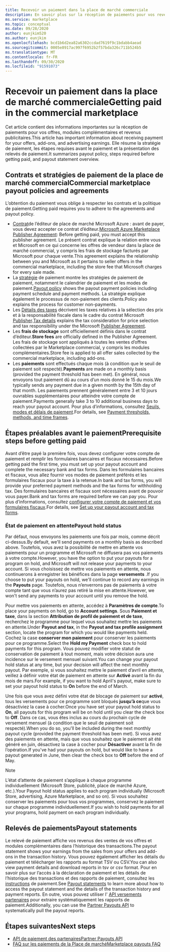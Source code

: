 ```yaml
---
title: Recevoir un paiement dans la place de marché commerciale
description: En savoir plus sur la réception de paiements pour vos revenus sur la place de marché commerciale-place de marché Azure.
ms.service: marketplace
ms.topic: conceptual
ms.date: 09/28/2020
author: eunjkim520
ms.author: eunjkim
ms.openlocfilehash: bcd1b6d2ea82a6302ccdad7619f9c1bdabb4aead
ms.sourcegitcommit: 0005e8917ac997f6952b2f57bda326c711b524b5
ms.translationtype: MT
ms.contentlocale: fr-FR
ms.lasthandoff: 09/30/2020
ms.locfileid: "91591073"
---
```

# <a name="getting-paid-in-the-commercial-marketplace"></a><span data-ttu-id="27e99-103">Recevoir un paiement dans la place de marché commerciale</span><span class="sxs-lookup"><span data-stu-id="27e99-103">Getting paid in the commercial marketplace</span></span>

<span data-ttu-id="27e99-104">Cet article contient des informations importantes sur la réception de paiements pour vos offres, modules complémentaires et revenus publicitaires.</span><span class="sxs-lookup"><span data-stu-id="27e99-104">This article has important information about receiving payment for your offers, add-ons, and advertising earnings.</span></span> <span data-ttu-id="27e99-105">Elle résume la stratégie de paiement, les étapes requises avant le paiement et la présentation des relevés de paiement.</span><span class="sxs-lookup"><span data-stu-id="27e99-105">It summarizes payout policy, steps required before getting paid, and payout statement overview.</span></span>

## <a name="commercial-marketplace-payout-policies-and-agreements"></a><span data-ttu-id="27e99-106">Contrats et stratégies de paiement de la place de marché commercial</span><span class="sxs-lookup"><span data-stu-id="27e99-106">Commercial marketplace payout policies and agreements</span></span>

<span data-ttu-id="27e99-107">L’obtention du paiement vous oblige à respecter les contrats et la politique de paiement.</span><span class="sxs-lookup"><span data-stu-id="27e99-107">Getting paid requires you to adhere to the agreements and payout policy.</span></span>

- <span data-ttu-id="27e99-108">[Contrat](https://go.microsoft.com/fwlink/p/?LinkID=699560)de l’éditeur de place de marché Microsoft Azure : avant de payer, vous devez accepter ce contrat d’éditeur.</span><span class="sxs-lookup"><span data-stu-id="27e99-108">[Microsoft Azure Marketplace Publisher Agreement](https://go.microsoft.com/fwlink/p/?LinkID=699560):  Before getting paid, you must accept this publisher agreement.</span></span> <span data-ttu-id="27e99-109">Le présent contrat explique la relation entre vous et Microsoft en ce qui concerne les offres de vendeur dans la place de marché commercial, y compris les frais de stockage facturés par Microsoft pour chaque vente.</span><span class="sxs-lookup"><span data-stu-id="27e99-109">This agreement explains the relationship between you and Microsoft as it pertains to seller offers in the commercial marketplace, including the store fee that Microsoft charges for every sale made.</span></span>
- <span data-ttu-id="27e99-110">La [stratégie](payout-policy-details.md) de paiement montre les stratégies de paiement de paiement, notamment le calendrier de paiement et les modes de paiement.</span><span class="sxs-lookup"><span data-stu-id="27e99-110">[Payout policy](payout-policy-details.md) shows the payout payment policies including payment schedule and payment methods.</span></span> <span data-ttu-id="27e99-111">La stratégie explique également le processus de non-paiement des clients.</span><span class="sxs-lookup"><span data-stu-id="27e99-111">Policy also explains the process for customer non-payments.</span></span>
- <span data-ttu-id="27e99-112">Les [Détails des taxes](tax-details-marketplace.md) décrivent les taxes relatives à la sélection des prix et à la responsabilité fiscale dans le cadre du contrat Microsoft [Publisher](https://go.microsoft.com/fwlink/p/?LinkID=699560).</span><span class="sxs-lookup"><span data-stu-id="27e99-112">[Tax details](tax-details-marketplace.md) explains the tax consideration for price selection and tax responsibility under the Microsoft [Publisher Agreement](https://go.microsoft.com/fwlink/p/?LinkID=699560).</span></span>
- <span data-ttu-id="27e99-113">Les **frais de stockage** sont officiellement définis dans le contrat d’éditeur.</span><span class="sxs-lookup"><span data-stu-id="27e99-113">**Store fees** are officially defined in the Publisher Agreement.</span></span> <span data-ttu-id="27e99-114">Les frais de stockage sont appliqués à toutes les ventes d’offres collectées par le Marketplace commercial, y compris les modules complémentaires.</span><span class="sxs-lookup"><span data-stu-id="27e99-114">Store fee is applied to all offer sales collected by the commercial marketplace, including add-ons.</span></span>
- <span data-ttu-id="27e99-115">Les **paiements** sont effectués chaque mois (à condition que le seuil de paiement soit respecté).</span><span class="sxs-lookup"><span data-stu-id="27e99-115">**Payments** are made on a monthly basis (provided the payment threshold has been met).</span></span> <span data-ttu-id="27e99-116">En général, nous envoyons tout paiement dû au cours d’un mois donné le 15 du mois.</span><span class="sxs-lookup"><span data-stu-id="27e99-116">We typically sends any payment due in a given month by the 15th day of that month.</span></span> <span data-ttu-id="27e99-117">Les paiements prennent généralement entre 3 et 10 jours ouvrables supplémentaires pour atteindre votre compte de paiement.</span><span class="sxs-lookup"><span data-stu-id="27e99-117">Payments generally take 3 to 10 additional business days to reach your payout account.</span></span> <span data-ttu-id="27e99-118">Pour plus d’informations, consultez [Seuils, modes et délais de paiement](payment-thresholds-methods-timeframes.md).</span><span class="sxs-lookup"><span data-stu-id="27e99-118">For details, see [Payment thresholds, methods, and time frames](payment-thresholds-methods-timeframes.md).</span></span>

## <a name="prerequisite-steps-before-getting-paid"></a><span data-ttu-id="27e99-119">Étapes préalables avant le paiement</span><span class="sxs-lookup"><span data-stu-id="27e99-119">Prerequisite steps before getting paid</span></span>

<span data-ttu-id="27e99-120">Avant d’être payé la première fois, vous devez configurer votre compte de paiement et remplir les formulaires bancaires et fiscaux nécessaires.</span><span class="sxs-lookup"><span data-stu-id="27e99-120">Before getting paid the first time, you must set up your payout account and complete the necessary bank and tax forms.</span></span> <span data-ttu-id="27e99-121">Dans les formulaires bancaires et fiscaux, vous allez fournir vos modes de paiement préférés et les formulaires fiscaux pour la taxe à la retenue.</span><span class="sxs-lookup"><span data-stu-id="27e99-121">In bank and tax forms, you will provide your preferred payment methods and the tax forms for withholding tax.</span></span> <span data-ttu-id="27e99-122">Des formulaires bancaires et fiscaux sont nécessaires avant de pouvoir vous payer.</span><span class="sxs-lookup"><span data-stu-id="27e99-122">Bank and tax forms are required before we can pay you.</span></span> <span data-ttu-id="27e99-123">Pour plus d’informations, consultez [configurer votre compte de paiement et vos formulaires fiscaux](set-up-your-payout-account.md).</span><span class="sxs-lookup"><span data-stu-id="27e99-123">For details, see [Set up your payout account and tax forms](set-up-your-payout-account.md).</span></span>

### <a name="payout-hold-status"></a><span data-ttu-id="27e99-124">État de paiement en attente</span><span class="sxs-lookup"><span data-stu-id="27e99-124">Payout hold status</span></span>

<span data-ttu-id="27e99-125">Par défaut, nous envoyons les paiements une fois par mois, comme décrit ci-dessus.</span><span class="sxs-lookup"><span data-stu-id="27e99-125">By default, we'll send payments on a monthly basis as described above.</span></span> <span data-ttu-id="27e99-126">Toutefois, vous avez la possibilité de mettre en attente vos paiements pour un programme et Microsoft ne diffusera pas vos paiements à votre compte.</span><span class="sxs-lookup"><span data-stu-id="27e99-126">However, you have the option to put your payouts for a program on hold, and Microsoft will not release your payments to your account.</span></span> <span data-ttu-id="27e99-127">Si vous choisissez de mettre vos paiements en attente, nous continuerons à enregistrer les bénéfices dans la page **versements** .</span><span class="sxs-lookup"><span data-stu-id="27e99-127">If you choose to put your payouts on hold, we'll continue to record any earnings in the **Payouts** page.</span></span> <span data-ttu-id="27e99-128">Toutefois, nous n’enverrons pas de paiements à votre compte tant que vous n’aurez pas retiré la mise en attente.</span><span class="sxs-lookup"><span data-stu-id="27e99-128">However, we won't send any payments to your account until you remove the hold.</span></span>

<span data-ttu-id="27e99-129">Pour mettre vos paiements en attente, accédez à **Paramètres de compte**.</span><span class="sxs-lookup"><span data-stu-id="27e99-129">To place your payments on hold, go to **Account settings**.</span></span> <span data-ttu-id="27e99-130">Sous **Paiement et taxe**, dans la section **Attribution de profil de paiement et de taxe**, recherchez le programme pour lequel vous souhaitez mettre les paiements en attente.</span><span class="sxs-lookup"><span data-stu-id="27e99-130">Under **Payout and tax**, in the **Payout and tax profile assignment** section, locate the program for which you would like payments held.</span></span> <span data-ttu-id="27e99-131">Cochez la case **conserver mon paiement** pour conserver les paiements pour ce programme.</span><span class="sxs-lookup"><span data-stu-id="27e99-131">Select the **Hold my Payment** check box to hold payments for this program.</span></span> <span data-ttu-id="27e99-132">Vous pouvez modifier votre statut de conservation de paiement à tout moment, mais votre décision aura une incidence sur le versement mensuel suivant.</span><span class="sxs-lookup"><span data-stu-id="27e99-132">You can change your payout hold status at any time, but your decision will affect the next monthly payout.</span></span> <span data-ttu-id="27e99-133">Par exemple, si vous souhaitez mettre le paiement d’avril en attente, veillez à définir votre état de paiement en attente sur **Activé** avant la fin du mois de mars.</span><span class="sxs-lookup"><span data-stu-id="27e99-133">For example, if you want to hold April's payout, make sure to set your payout hold status to **On** before the end of March.</span></span>

<span data-ttu-id="27e99-134">Une fois que vous avez défini votre état de blocage de paiement sur **activé**, tous les versements pour ce programme sont bloqués **jusqu’à ce**que vous désactiviez la case à cocher.</span><span class="sxs-lookup"><span data-stu-id="27e99-134">Once you have set your payout hold status to **On**, all payouts for this program will be on hold until you clear the check box to **Off**.</span></span> <span data-ttu-id="27e99-135">Dans ce cas, vous êtes inclus au cours du prochain cycle de versement mensuel (à condition que le seuil de paiement soit respecté).</span><span class="sxs-lookup"><span data-stu-id="27e99-135">When you do so, you'll be included during the next monthly payout cycle (provided the payment threshold has been met).</span></span> <span data-ttu-id="27e99-136">Si vous avez des paiements en attente, mais que vous souhaitez que le paiement ait été généré en juin, désactivez la case à cocher pour **Désactiver** avant la fin de l’opération.</span><span class="sxs-lookup"><span data-stu-id="27e99-136">If you've had your payouts on hold, but would like to have a payout generated in June, then clear the check box to **Off** before the end of May.</span></span>

>[!Note]
> <span data-ttu-id="27e99-137">L’état d’attente de paiement s’applique à chaque programme individuellement (Microsoft Store, publicité, place de marché Azure, etc.).</span><span class="sxs-lookup"><span data-stu-id="27e99-137">Your Payout hold status applies to each program individually (Microsoft Store, advertising, Azure Marketplace, and so on).</span></span> <span data-ttu-id="27e99-138">Si vous souhaitez conserver les paiements pour tous vos programmes, conservez le paiement sur chaque programme individuellement.</span><span class="sxs-lookup"><span data-stu-id="27e99-138">If you wish to hold payments for all your programs, hold payment on each program individually.</span></span>

## <a name="payout-statements"></a><span data-ttu-id="27e99-139">Relevés de paiements</span><span class="sxs-lookup"><span data-stu-id="27e99-139">Payout statements</span></span>

<span data-ttu-id="27e99-140">Le relevé de paiement affiche vos revenus des ventes de vos offres et modules complémentaires dans l’historique des transactions.</span><span class="sxs-lookup"><span data-stu-id="27e99-140">The payout statement shows your earnings from the sales from your offers and add-ons in the transaction history.</span></span> <span data-ttu-id="27e99-141">Vous pouvez également afficher les détails du paiement et télécharger les rapports au format TSV ou CSV.</span><span class="sxs-lookup"><span data-stu-id="27e99-141">You can also view payment details and download reports in tsv or csv format.</span></span> <span data-ttu-id="27e99-142">Pour en savoir plus sur l’accès à la déclaration de paiement et les détails de l’historique des transactions et des rapports de paiement, consultez les [instructions](payout-statement.md) de paiement.</span><span class="sxs-lookup"><span data-stu-id="27e99-142">See [Payout statements](payout-statement.md) to learn more about how to access the payout statement and the details of the transaction history and payment reports.</span></span> <span data-ttu-id="27e99-143">En outre, vous pouvez utiliser l' [API versements partenaires](https://apidocs.microsoft.com/services/partnerpayouts) pour extraire systématiquement les rapports de paiement.</span><span class="sxs-lookup"><span data-stu-id="27e99-143">Additionally, you can use the [Partner Payouts API](https://apidocs.microsoft.com/services/partnerpayouts) to systematically pull the payout reports.</span></span>

## <a name="next-steps"></a><span data-ttu-id="27e99-144">Étapes suivantes</span><span class="sxs-lookup"><span data-stu-id="27e99-144">Next steps</span></span>

- [<span data-ttu-id="27e99-145">API de paiement des partenaires</span><span class="sxs-lookup"><span data-stu-id="27e99-145">Partner Payouts API</span></span>](https://apidocs.microsoft.com/services/partnerpayouts)
- [<span data-ttu-id="27e99-146">FAQ sur les paiements de la Place de marché</span><span class="sxs-lookup"><span data-stu-id="27e99-146">Marketplace payouts FAQ</span></span>](payout-faq.md)
